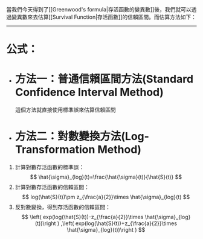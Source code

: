 當我們今天得到了[[Greenwood's formula|存活函數的變異數]]後，我們就可以透過變異數來去估算[[Survival Function|存活函數]]的信賴區間。而估算方法如下：
- - -
# 公式：
- # 方法一：普通信賴區間方法(Standard Confidence Interval Method)
	這個方法就直接使用標準誤來估算信賴區間

- # 方法二：對數變換方法(Log-Transformation Method)
1. 計算對數存活函數的標準誤：
$$
\hat{\sigma}_{log}(t)=\frac{\hat{\sigma}(t)}{\hat{S}(t)}
$$
2. 計算對數存活函數的信賴區間：
$$
log(\hat{S}(t))\pm z_{\frac{a}{2}}\times \hat{\sigma}_{log}(t)
$$
3. 反對數變換，得到存活函數的信賴區間：
$$
\left( exp(log(\hat{S}(t))-z_{\frac{a}{2}}\times \hat{\sigma}_{log}(t))\right ) ,\left( exp(log(\hat{S}(t))+z_{\frac{a}{2}}\times \hat{\sigma}_{log}(t))\right ) 
$$

